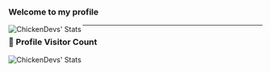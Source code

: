 ### Welcome to my **profile** 

<img align="left" alt="ChickenDevs' Stats" src="https://github-readme-stats.vercel.app/api?username=ktulufhtagn&count_private=true&show_icons=true&theme=radical">

---
### 📍 Profile Visitor Count
<img align="left" alt="ChickenDevs' Stats" src="https://profile-counter.glitch.me/ktulufhtagn/count.svg">

